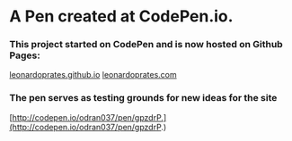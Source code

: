 # A Pen created at CodePen.io.

### This project started on CodePen and is now hosted on Github Pages:

[leonardoprates.github.io](http://leonardoprates.github.io)
[leonardoprates.com](http://leonardoprates.com)

### The pen serves as testing grounds for new ideas for the site

[http://codepen.io/odran037/pen/gpzdrP.](http://codepen.io/odran037/pen/gpzdrP.)

 
